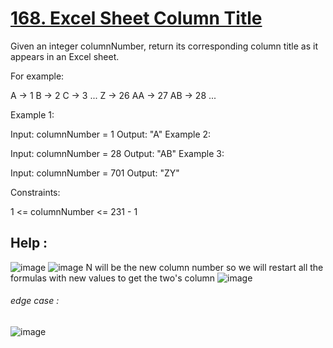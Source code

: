 # [168. Excel Sheet Column Title](https://leetcode.com/problems/excel-sheet-column-title/description/)

Given an integer columnNumber, return its corresponding column title as it appears in an Excel sheet.

For example:

A -> 1
B -> 2
C -> 3
...
Z -> 26
AA -> 27
AB -> 28 
...
 

Example 1:

Input: columnNumber = 1
Output: "A"
Example 2:

Input: columnNumber = 28
Output: "AB"
Example 3:

Input: columnNumber = 701
Output: "ZY"
 

Constraints:

1 <= columnNumber <= 231 - 1

## Help :

![image](https://github.com/Trilochna/Data-Structures-And-Algorithms-In-Java/assets/97858274/317601a8-3138-4ff0-83ff-88c189b132dc)
![image](https://github.com/Trilochna/Data-Structures-And-Algorithms-In-Java/assets/97858274/98370977-81fc-4e94-8268-b9efafc354a4)
N will be the new column number 
so we will restart all the formulas with new values to get the two's column 
![image](https://github.com/Trilochna/Data-Structures-And-Algorithms-In-Java/assets/97858274/327693d9-27ff-41d1-9b68-acbd5bdec08b)
###### edge case :
![image](https://github.com/Trilochna/Data-Structures-And-Algorithms-In-Java/assets/97858274/108784af-7710-4e66-9454-d26a17ee6627)

